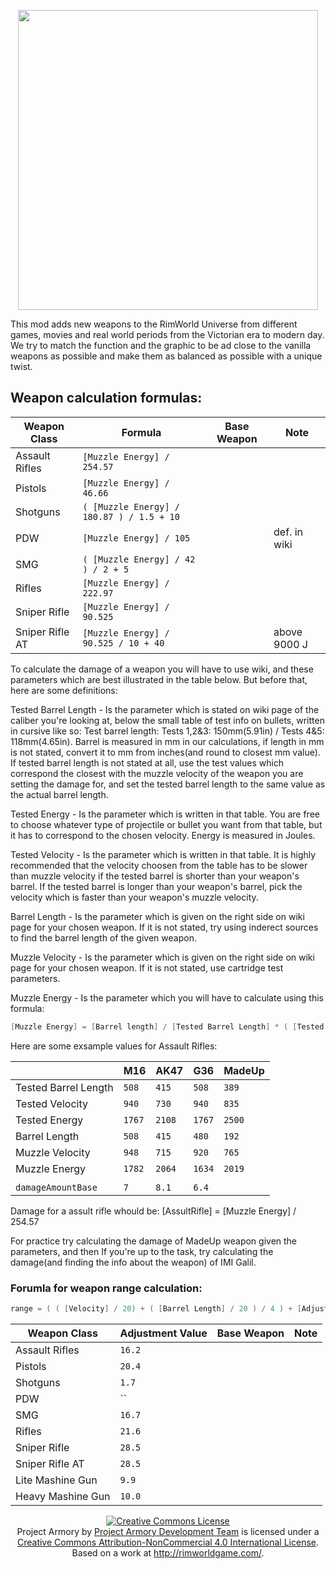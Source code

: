 <p align="center">
    <img src="https://github.com/RimWorldProjectArmory/ProjectArmory/blob/master/extras/assets/logo/logo.png?raw=true" width="480">
</p>
This mod adds new weapons to the RimWorld Universe from different games, movies and real world periods from the Victorian era to modern day. We try to match the function and the graphic to be ad close to the vanilla weapons as possible and make them as balanced as possible with a unique twist.

## Weapon calculation formulas:

| Weapon Class      | Formula                                     |Base Weapon      | Note            |
|-------------------|---------------------------------------------|-----------------|-----------------|
|Assault Rifles     | `[Muzzle Energy] / 254.57`                  |                 |                 |
|Pistols            | `[Muzzle Energy] / 46.66`                   |                 |                 |
|Shotguns           | `( [Muzzle Energy] / 180.87 ) / 1.5 + 10`   |                 |                 |
|PDW                | `[Muzzle Energy] / 105`                     |                 | def. in wiki    |
|SMG                | `( [Muzzle Energy] / 42 ) / 2 + 5`          |                 |                 |
|Rifles             | `[Muzzle Energy] / 222.97`                  |                 |                 |
|Sniper Rifle       | `[Muzzle Energy] / 90.525`                  |                 |                 |
|Sniper Rifle AT    | `[Muzzle Energy] / 90.525 / 10 + 40`        |                 | above 9000 J    |

To calculate the damage of a weapon you will have to use wiki, and these parameters which are best illustrated in the table below. But before that, here are some definitions:

Tested Barrel Length - Is the parameter which is stated on wiki page of the caliber you're looking at, below the small table of test info on bullets, written in cursive like so: Test barrel length: Tests 1,2&3: 150mm(5.91in) / Tests 4&5: 118mm(4.65in). Barrel is measured in mm in our calculations, if length in mm is not stated, convert it to mm from inches(and round to closest mm value). If tested barrel length is not stated at all, use the test values which correspond the closest with the muzzle velocity of the weapon you are setting the damage for, and set the tested barrel length to the same value as the actual barrel length.

Tested Energy - Is the parameter which is written in that table. You are free to choose whatever type of projectile or bullet you want from that table, but it has to correspond to the chosen velocity. Energy is measured in Joules. 

Tested Velocity - Is the parameter which is written in that table. It is highly recommended that the velocity choosen from the table has to be slower than muzzle velocity if the tested barrel is shorter than your weapon's barrel. If the tested barrel is longer than your weapon's barrel, pick the velocity which is faster than your weapon's muzzle velocity.

Barrel Length - Is the parameter which is given on the right side on wiki page for your chosen weapon. If it is not stated, try using inderect sources to find the barrel length of the given weapon. 

Muzzle Velocity - Is the parameter which is given on the right side on wiki page for your chosen weapon. If it is not stated, use cartridge test parameters. 

Muzzle Energy - Is the parameter which you will have to calculate using this formula: 

``` c++
[Muzzle Energy] = [Barrel length] / [Tested Barrel Length] * ( [Tested Energy] / [Tested Velocity] * [Muzzle Velocity] )
```

Here are some exsample values for Assault Rifles:

|                       | M16       | AK47    |  G36    |MadeUp   |
|-----------------------|-----------|---------|---------|---------|
| Tested Barrel Length  | `508`     | `415`   | `508`   | `389`   |
| Tested Velocity       | `940`     | `730`   | `940`   | `835`   |
| Tested Energy         | `1767`    | `2108`  | `1767`  | `2500`  |
| Barrel Length         | `508`     | `415`   | `480`   | `192`   |
| Muzzle Velocity       | `948`     | `715`   | `920`   | `765`   |
| Muzzle Energy         | `1782`    | `2064`  | `1634`  | `2019`  |
|                       |           |         |         |         |
| `damageAmountBase`    | `7`       | `8.1`   |  `6.4`  |         |

Damage for a assult rifle whould be: [AssultRifle] = [Muzzle Energy] / 254.57

For practice try calculating the damage of MadeUp weapon given the parameters, and then If you're up to the task, try calculating the damage(and finding the info about the weapon) of IMI Galil. 

### Forumla for weapon range calculation:
``` c++
range = ( ( [Velocity] / 20) + ( [Barrel Length] / 20 ) / 4 ) + [Adjustment Value]
```

| Weapon Class      | Adjustment Value  |Base Weapon      | Note              |
|-------------------|-------------------|-----------------|-------------------|
|Assault Rifles     | `16.2`            |                 |                   |
|Pistols            | `20.4`            |                 |                   |
|Shotguns           |  `1.7`            |                 |                   |
|PDW                | ``                |                 |                   |
|SMG                | `16.7`            |                 |                   |
|Rifles             | `21.6`            |                 |                   |
|Sniper Rifle       | `28.5`            |                 |                   |
|Sniper Rifle AT    | `28.5`            |                 |                   |
|Lite Mashine Gun   | `9.9`             |                 |                   |
|Heavy Mashine Gun  | `10.0`            |                 |                   |


<p align="center"><a rel="license" href="http://creativecommons.org/licenses/by-nc/4.0/"><img alt="Creative Commons License" style="border-width:0" src="https://i.creativecommons.org/l/by-nc/4.0/88x31.png" /></a><br /><span xmlns:dct="http://purl.org/dc/terms/" property="dct:title">Project Armory</span> by <a xmlns:cc="http://creativecommons.org/ns#" href="https://github.com/RimWorldProjectArmory" property="cc:attributionName" rel="cc:attributionURL">Project Armory Development Team</a> is licensed under a <a rel="license" href="http://creativecommons.org/licenses/by-nc/4.0/">Creative Commons Attribution-NonCommercial 4.0 International License</a>.<br />Based on a work at <a xmlns:dct="http://purl.org/dc/terms/" href="http://rimworldgame.com/" rel="dct:source">http://rimworldgame.com/</a>.</p>
